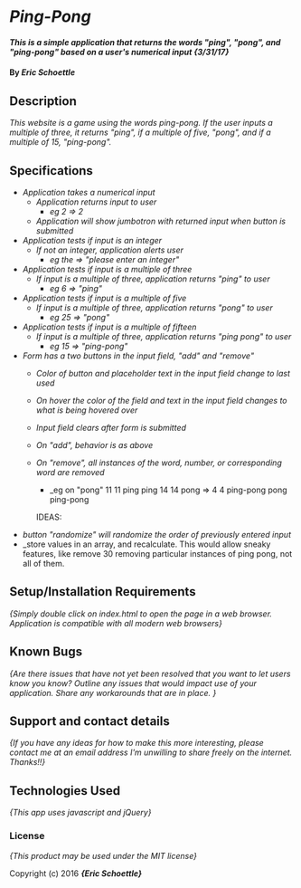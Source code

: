 # _Ping-Pong_

#### _This is a simple application that returns the words "ping", "pong", and "ping-pong" based on a user's numerical input {3/31/17}_

#### By _**Eric Schoettle**_

## Description

_This website is a game using the words ping-pong. If the user inputs a multiple of three, it returns "ping", if a multiple of five, "pong", and if a multiple of 15, "ping-pong"._


## Specifications

* _Application takes a numerical input_
  * _Application returns input to user_
    * _eg 2 => 2_
  * _Application will show jumbotron with returned input when button is submitted_
* _Application tests if input is an integer_
  * _If not an integer, application alerts user_
    * _eg the => "please enter an integer"_
* _Application tests if input is a multiple of three_
  * _If input is a multiple of three, application returns "ping" to user_
    * _eg 6 => "ping"_
* _Application tests if input is a multiple of five_
  * _If input is a multiple of three, application returns "pong" to user_
    * _eg 25 => "pong"_
* _Application tests if input is a multiple of fifteen_
  * _If input is a multiple of three, application returns "ping pong" to user_
    * _eg 15 => "ping-pong"_
* _Form has a two buttons in the input field, "add" and "remove"_
  * _Color of button and placeholder text in the input field change to last used_
  * _On hover the color of the field and text in the input field changes to what is being hovered over_
  * _Input field clears after form is submitted_
  * _On "add", behavior is as above_
  * _On "remove", all instances of the word, number, or corresponding word are removed_
    * _eg on "pong"     11                            11
                        ping                          ping
                        14                            14
                        pong            =>            4
                        4                             ping-pong
                        pong                          
                        ping-pong                          

    IDEAS:
* _button "randomize" will randomize the order of previously entered input_
* _store values in an array, and recalculate. This would allow sneaky features, like remove 30 removing particular instances of ping pong, not all of them.

## Setup/Installation Requirements

_{Simply double click on index.html to open the page in a web browser. Application is compatible with all modern web browsers}_

## Known Bugs

_{Are there issues that have not yet been resolved that you want to let users know you know?  Outline any issues that would impact use of your application.  Share any workarounds that are in place. }_

## Support and contact details

_{If you have any ideas for how to make this more interesting, please contact me at an email address I'm unwilling to share freely on the internet. Thanks!!}_

## Technologies Used

_{This app uses javascript and jQuery}_

### License

*{This product may be used under the MIT license}*

Copyright (c) 2016 **_{Eric Schoettle}_**
